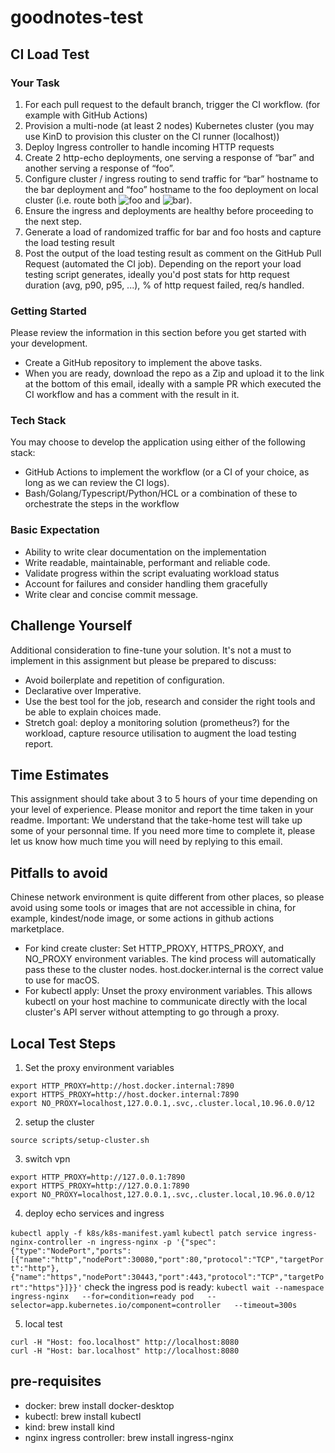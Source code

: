 # goodnotes-test

## CI Load Test

### Your Task

1. For each pull request to the default branch, trigger the CI workflow. (for example with GitHub Actions)
2. Provision a multi-node (at least 2 nodes) Kubernetes cluster (you may use KinD to provision this cluster on the CI runner (localhost))
3. Deploy Ingress controller to handle incoming HTTP requests
4. Create 2 http-echo deployments, one serving a response of “bar” and another serving a response of “foo”.
5. Configure cluster / ingress routing to send traffic for “bar” hostname to the bar deployment and “foo” hostname to the foo deployment on local cluster (i.e. route both ![foo](http://foo.localhost) and ![bar](http://bar.localhost)).
6. Ensure the ingress and deployments are healthy before proceeding to the next step.
7. Generate a load of randomized traffic for bar and foo hosts and capture the load testing result
8. Post the output of the load testing result as comment on the GitHub Pull Request (automated the CI job). Depending on the report your load testing script generates, ideally you'd post stats for http request duration (avg, p90, p95, ...), % of http request failed, req/s handled.

### Getting Started

Please review the information in this section before you get started with your development.

- Create a GitHub repository to implement the above tasks.
- When you are ready, download the repo as a Zip and upload it to the link at the bottom of this email, ideally with a sample PR which executed the CI workflow and has a comment with the result in it.

### Tech Stack

You may choose to develop the application using either of the following stack:

- GitHub Actions to implement the workflow (or a CI of your choice, as long as we can review the CI logs).
- Bash/Golang/Typescript/Python/HCL or a combination of these to orchestrate the steps in the workflow

### Basic Expectation

- Ability to write clear documentation on the implementation
- Write readable, maintainable, performant and reliable code.
- Validate progress within the script evaluating workload status
- Account for failures and consider handling them gracefully
- Write clear and concise commit message.

## Challenge Yourself

Additional consideration to fine-tune your solution. It's not a must to implement in this assignment but please be prepared to discuss:

- Avoid boilerplate and repetition of configuration.
- Declarative over Imperative.
- Use the best tool for the job, research and consider the right tools and be able to explain choices made.
- Stretch goal: deploy a monitoring solution (prometheus?) for the workload, capture resource utilisation to augment the load testing report.

## Time Estimates

This assignment should take about 3 to 5 hours of your time depending on your level of experience. Please monitor and report the time taken in your readme. Important: We understand that the take-home test will take up some of your personnal time. If you need more time to complete it, please let us know how much time you will need by replying to this email.

## Pitfalls to avoid

Chinese network environment is quite different from other places, so please avoid using some tools or images that are not accessible in china, for example, kindest/node image, or some actions in github actions marketplace.

- For kind create cluster: Set HTTP_PROXY, HTTPS_PROXY, and NO_PROXY environment variables. The kind process will automatically pass these to the cluster nodes. host.docker.internal is the correct value to use for macOS.
- For kubectl apply: Unset the proxy environment variables. This allows kubectl on your host machine to communicate directly with the local cluster's API server without attempting to go through a proxy.

## Local Test Steps

1. Set the proxy environment variables

```shell
export HTTP_PROXY=http://host.docker.internal:7890
export HTTPS_PROXY=http://host.docker.internal:7890
export NO_PROXY=localhost,127.0.0.1,.svc,.cluster.local,10.96.0.0/12
```

2. setup the cluster

`source scripts/setup-cluster.sh`

3. switch vpn

```shell
export HTTP_PROXY=http://127.0.0.1:7890
export HTTPS_PROXY=http://127.0.0.1:7890
export NO_PROXY=localhost,127.0.0.1,.svc,.cluster.local,10.96.0.0/12
```

4. deploy echo services and ingress

`kubectl apply -f k8s/k8s-manifest.yaml`
`kubectl patch service ingress-nginx-controller -n ingress-nginx -p '{"spec":{"type":"NodePort","ports":[{"name":"http","nodePort":30080,"port":80,"protocol":"TCP","targetPort":"http"},{"name":"https","nodePort":30443,"port":443,"protocol":"TCP","targetPort":"https"}]}}'`
check the ingress pod is ready:
`kubectl wait --namespace ingress-nginx   --for=condition=ready pod   --selector=app.kubernetes.io/component=controller   --timeout=300s`

5. local test

```shell
curl -H "Host: foo.localhost" http://localhost:8080
curl -H "Host: bar.localhost" http://localhost:8080
```

## pre-requisites

- docker: brew install docker-desktop
- kubectl: brew install kubectl
- kind: brew install kind
- nginx ingress controller: brew install ingress-nginx
